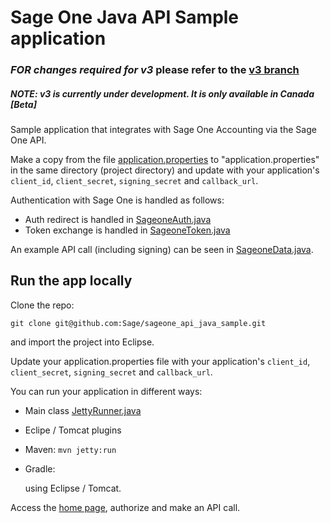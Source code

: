 # Sage One Java API Sample application

### *FOR changes required for v3* please refer to the [v3 branch](https://github.com/Sage/sageone_api_java_sample/tree/v3)
##### NOTE: v3 is currently under development. It is only available in Canada [Beta]

Sample application that integrates with Sage One Accounting via the Sage One API.

Make a copy from the file [application.properties](/src/main/resourcesapplication.properties) to "application.properties" in the 
same directory (project directory) and update with your application's `client_id`, `client_secret`, `signing_secret` and `callback_url`.

Authentication with Sage One is handled as follows:

* Auth redirect is handled in [SageoneAuth.java](src/main/java/org/sage_one_sample/sageone/SageoneAuth.java)
* Token exchange is handled in [SageoneToken.java](src/main/java/org/sage_one_sample/sageone/SageoneToken.java)

An example API call (including signing) can be seen in [SageoneData.java](src/main/java/org/sage_one_sample/sageone/SageoneData.java).

## Run the app locally

Clone the repo:

`git clone git@github.com:Sage/sageone_api_java_sample.git`

and import the project into Eclipse.

Update your application.properties file with your application's `client_id`, `client_secret`, `signing_secret` and `callback_url`.

You can run your application in different ways:
* Main class [JettyRunner.java](src/test/java/org/sage_one_sample/sageone/JettyRunner.java)
* Eclipe / Tomcat plugins
* Maven: `mvn jetty:run`
* Gradle: 


   using Eclipse / Tomcat.

Access the [home page](http://localhost:8080/SageOneSampleApp), authorize and make an API call.
